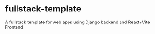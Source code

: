 # fullstack-template
A fullstack template for web apps using Django backend and React+Vite Frontend
